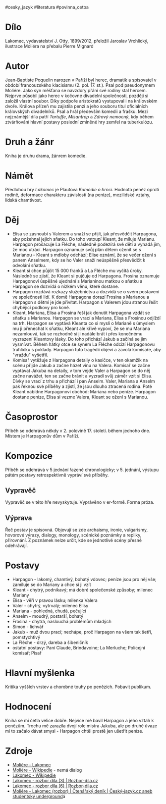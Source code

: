 #cesky_jazyk #literatura #povinna_cetba
# Dílo
Lakomec, vydavatelství J. Otty, 1899/2012, přeložil Jaroslav Vrchlický, ilustrace Moliéra na přebalu Pierre Mignard
# Autor
Jean-Baptiste Poquelin narozen v Paříži byl herec, dramatik a spisovatel v období francouzského klacisismu (2. pol. 17. st.). Psal pod pseudonymem Moliére. Jako syn měšťana se navzdory přání své rodiny stal hercem. Nejprve působil jako herec v kočovné divadelní společnosti, později si založil vlastní soubor. Díky podpoře aristokratů vystupoval i na královském dvoře. Králova přízeň mu zajistila penzi a jeho souboru titul oficiálních královských divadelníků. Psal a hrál především komedii a frašku. Mezi nejznámější díla patří *Tartuffe*, *Misantrop* a *Zdravý nemocný*, kdy během ztvárňování hlavní postavy poslední zmíněné hry zemřel na tuberkulózu.
# Druh a žánr
Kniha je druhu drama, žánrem komedie.
# Námět
Předlohou hry *Lakomec* je Plautova *Komedie o hrnci*. Hodnota peněz oproti rodině, deformace charakteru závislostí (na peníze), mezilidské vztahy, lidská chamtivost.
# Děj
* Elisa se zasnoubí s Valerem a snaží se přijít, jak přesvědčit Harpagona, aby požehnal jejich sňatku. Do toho vstoupí Kleant, že miluje Marianu. Harpagon prošacuje La Fléche, následně podezírá své děti a vynadá jim, že moc utrácí. Harpagon oznamuje svůj plán dětem oženit se s Marianou - Kleant s mdloby odchází; Elise oznámí, že se večer ožení s panem Anselmem, kdy se ho Valer snaží neúspěšně přesvědčit k odvolání sňatku.
* Kleant si chce půjčit 15 000 franků a La Fléche mu vyčítá úroky. Následně se zjistí, že Kleant si pujčuje od Harpagona. Frosina oznamuje Harpagonovi úspěšné ujednání s Marianinou matkou o sňatku a Harpagon se dozvídá o nízkém věnu, které dostane. 
* Harpagon rozdává rozkazy služebnictvu a dozvídá se o svém postavení ve společnosti lidí. K domě Harpagona dorazí Frosina s Marianou a Harpagon s dětmi je jde přivítat. Harpagon s Valerem jdou stranou řešit chybějící podkovy pro koně.
* Kleant, Mariana, Elisa a Frosina řeší jak donutit Harpagona vzdát se sňatku s Marianou. Harpagon se vrací a Mariana, Elisa s Frosinou odjíždí na trh. Harpagon se vyptává Kleanta co si myslí o Marianě s úmyslem mu ji přenechat k sňatku, Kleant ale křivě vypoví, že se mu Mariana nezamlouvá, tak se rozhodně si ji nadále brát i přes konečnému vyzrazení Kleantovy lásky. Do toho přichází Jakub a začíná se jim vysmívat. Během hátky otce se synem La Fléche odcizí Harpagonovu truhličku s poklady. Harpagon tuto tragédii objeví a zavolá komisaře, aby "vraždu" vyšetřil.
* Komisař vytěžuje z Harpagona detaily o kasičce, v ten okamžik na scénu přijde Jakub a začne házet vinu na Valera. Komisař se začne vyptávat Jakuba na detaily, v tom vejde Valer a Harpagon se do něj začne navážet, ten se začne bránit a vyzradí svůj záměr vzít si Elisu. Dívky se vrací z trhu a přichází i pan Anselm. Valer, Mariana a Anselm pak řeknou své příběhy a zjistí, že jsou dlouho ztracená rodina. Poté Kleant nabídne Harpagonovi obchod: Mariana nebo peníze. Harpagon dostane peníze, Elisa si vezme Valera, Kleant se ožení s Marianou.
# Časoprostor
Příběh se odehrává někdy v 2. polovině 17. století. během jednoho dne. Místem je Harpagonův dům v Paříži.
# Kompozice
Příběh se odehrává v 5 jednání řazené chronologicky; v 5. jednání, výstupu pátém postavy retrospektivně vypráví své příběhy.
## Vypravěč
Vypravěč se v této hře nevyskytuje. Vyprávěno v er-formě. Forma próza.
## Výprava
Řeč postav je spisovná. Objevují se zde archaismy, ironie, vulgarismy, hovorové výrazy, dialogy, monology, scénické poznámky a repliky, přirovnání. Z poznámek nelze určit, kde se jednotlivé scény přesně odehrávají.
# Postavy
* Harpagon - lakomý, chamtivý, bohatý vdovec; peníze jsou pro něj vše; zamiluje se do Mariany a chce si ji vzít
* Kleant - chytrý, podnikavý; má dobré společenské způsoby; milenec Mariany
* Elisa - věří v pravou lásku; milenka Valera
* Valer - chytrý, vytrvalý; milenec Elisy
* Mariana - pohledná, chudá, pečující
* Anselm - moudrý, postarší, bohatý
* Frosina - chytrá, naslouchá problémům mladých
* Simon - lichvář
* Jakub - muž dvou prací; nechápe, proč Harpagon na všem tak šetří, pomstychtivý
* La Fléche - drzý, dareba a šibeničník
* ostatní postavy: Paní Claude, Brindavoine; La Merluche; Policejní komisař; Písař
# Hlavní myšlenka
Kritika vyšších vrstev a chorobné touhy po penězích. Pobavit publikum.
# Hodnocení
Kniha se mi četla velice dobře. Nejvíce mě bavil Harpagon a jeho vztah k penězům. Trochu mě zarazila dvojí role mistra Jakuba, ale po druhé úvaze mi to začalo dávat smysl - Harpagon chtěl prostě jen ušetřit peníze.
# Zdroje
* [Moliére - Lakomec](https://prumkadc.sharepoint.com/:b:/r/sites/E3B-2023-JL-Wikopie/Vukov%20materily/Maturitn%C3%AD%20%C4%8Detba/I.%20Sv%C4%9Btov%C3%A1%20a%20%C4%8Desk%C3%A1%20literatura%20do%20konce%2018.%20stolet%C3%AD/Moli%C3%A9re_Lakomec.pdf?csf=1&web=1&e=lFbvny)
* [Molière - Wikipedie](https://cs.wikipedia.org/wiki/Moli%C3%A8re) - nemá dialog
* [Lakomec - Wikipedie](https://cs.wikipedia.org/wiki/Lakomec)
* [Lakomec - rozbor díla (3) | Rozbor-dila.cz](https://rozbor-dila.cz/lakomec-rozbor-dila-k-maturite-3/)
* [Lakomec - rozbor díla (6) | Rozbor-dila.cz](https://rozbor-dila.cz/lakomec-rozbor-dila-k-maturite-19/)
* [Moliére - Lakomec (rozbor) | Čtenářský deník | Český-jazyk.cz aneb studentský underground](https://www.cesky-jazyk.cz/ctenarsky-denik/moliere/lakomec-rozbor.html)á